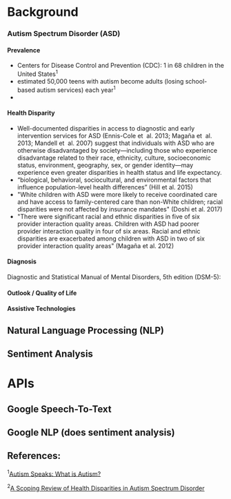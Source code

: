 # Background

### Autism Spectrum Disorder (ASD)

#### Prevalence
 - Centers for Disease Control and Prevention (CDC): 1 in 68 children in the United States<sup>1</sup>
 - estimated 50,000 teens with autism become adults (losing school-based autism services) each year<sup>1</sup>
 -

#### Health Disparity
 - Well-documented disparities
in access to diagnostic and early intervention services for
ASD (Ennis-Cole et  al. 2013; Magaña et  al. 2013; Mandell
et  al. 2007) suggest that individuals with ASD who
are otherwise disadvantaged by society—including those
who experience disadvantage related to their race, ethnicity,
culture, socioeconomic status, environment, geography,
sex, or gender identity—may experience even greater disparities
in health status and life expectancy.
 - “biological,
behavioral, sociocultural, and environmental factors
that influence population-level health differences” (Hill et al. 2015)
 - "White children with ASD were more
likely to receive coordinated care and
have access to family-centered care
than non-White children; racial disparities
were not affected by insurance
mandates" (Doshi et al. 2017)
 - "There were significant racial and ethnic disparities in five of six provider interaction quality areas. Children with ASD had poorer provider interaction quality in four of six areas. Racial and ethnic disparities are exacerbated among children with ASD in two of six provider interaction quality areas" (Magaña et al. 2012)

[1]: http://slashdot.org

#### Diagnosis

Diagnostic and Statistical Manual of Mental Disorders, 5th edition (DSM-5):


#### Outlook / Quality of Life

#### Assistive Technologies


## Natural Language Processing (NLP)

## Sentiment Analysis

# APIs

## Google Speech-To-Text

## Google NLP (does sentiment analysis)

## References:
   <sup>1</sup>[Autism Speaks: What is Autism?](https://www.autismspeaks.org/what-autism)

   <sup>2</sup>[A Scoping Review of Health Disparities in Autism Spectrum Disorder](https://dx.doi.org/10.1007/s10803-017-3251-9)
